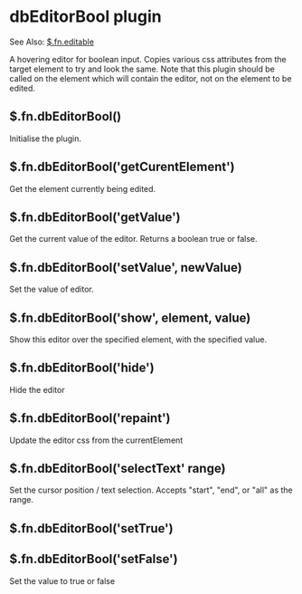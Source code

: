 # dbEditorBool plugin

See Also:
[$.fn.editable](editable.md)

A hovering editor for boolean input. Copies various css attributes from the target element to try and look the same. Note
that this plugin should be called on the element which will contain the editor, not on the element to be edited.

## $.fn.dbEditorBool()
Initialise the plugin.

## $.fn.dbEditorBool('getCurentElement')
Get the element currently being edited.

## $.fn.dbEditorBool('getValue')
Get the current value of the editor. Returns a boolean true or false.

## $.fn.dbEditorBool('setValue', newValue)
Set the value of editor.

## $.fn.dbEditorBool('show', element, value)
Show this editor over the specified element, with the specified value.

## $.fn.dbEditorBool('hide')
Hide the editor

## $.fn.dbEditorBool('repaint')
Update the editor css from the currentElement

## $.fn.dbEditorBool('selectText' range)
Set the cursor position / text selection. Accepts "start", "end", or "all" as the range.

## $.fn.dbEditorBool('setTrue')
## $.fn.dbEditorBool('setFalse')
Set the value to true or false